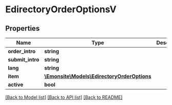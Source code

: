 # EdirectoryOrderOptionsV

## Properties
Name | Type | Description | Notes
------------ | ------------- | ------------- | -------------
**order_intro** | **string** |  | [optional] 
**submit_intro** | **string** |  | [optional] 
**lang** | **string** |  | [optional] 
**item** | [**\Emonsite\Models\EdirectoryOrderOptions**](EdirectoryOrderOptions.md) |  | [optional] 
**active** | **bool** |  | [optional] 

[[Back to Model list]](../../README.md#documentation-for-models) [[Back to API list]](../../README.md#documentation-for-api-endpoints) [[Back to README]](../../README.md)

